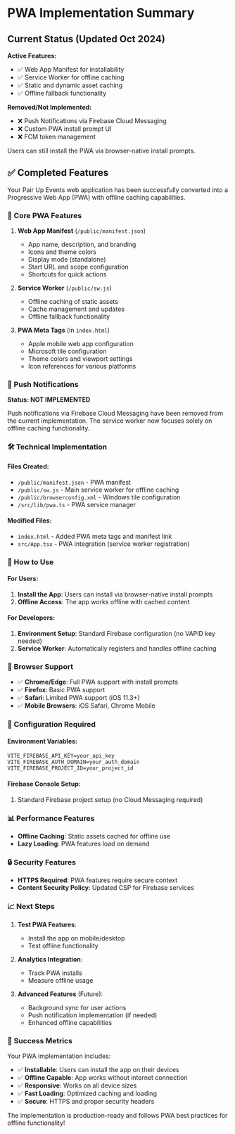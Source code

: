 # PWA Implementation Summary

## Current Status (Updated Oct 2024)

**Active Features:**
- ✅ Web App Manifest for installability
- ✅ Service Worker for offline caching
- ✅ Static and dynamic asset caching
- ✅ Offline fallback functionality

**Removed/Not Implemented:**
- ❌ Push Notifications via Firebase Cloud Messaging
- ❌ Custom PWA install prompt UI
- ❌ FCM token management

Users can still install the PWA via browser-native install prompts.

## ✅ Completed Features

Your Pair Up Events web application has been successfully converted into a Progressive Web App (PWA) with offline caching capabilities.

### 🎯 Core PWA Features

1. **Web App Manifest** (`/public/manifest.json`)
   - App name, description, and branding
   - Icons and theme colors
   - Display mode (standalone)
   - Start URL and scope configuration
   - Shortcuts for quick actions

2. **Service Worker** (`/public/sw.js`)
   - Offline caching of static assets
   - Cache management and updates
   - Offline fallback functionality

3. **PWA Meta Tags** (in `index.html`)
   - Apple mobile web app configuration
   - Microsoft tile configuration
   - Theme colors and viewport settings
   - Icon references for various platforms

### 🔔 Push Notifications

**Status: NOT IMPLEMENTED**

Push notifications via Firebase Cloud Messaging have been removed from the current implementation. The service worker now focuses solely on offline caching functionality.

### 🛠️ Technical Implementation

#### Files Created:
- `/public/manifest.json` - PWA manifest
- `/public/sw.js` - Main service worker for offline caching
- `/public/browserconfig.xml` - Windows tile configuration
- `/src/lib/pwa.ts` - PWA service manager

#### Modified Files:
- `index.html` - Added PWA meta tags and manifest link
- `src/App.tsx` - PWA integration (service worker registration)

### 🚀 How to Use

#### For Users:
1. **Install the App**: Users can install via browser-native install prompts
2. **Offline Access**: The app works offline with cached content

#### For Developers:
1. **Environment Setup**: Standard Firebase configuration (no VAPID key needed)
2. **Service Worker**: Automatically registers and handles offline caching

### 📱 Browser Support

- ✅ **Chrome/Edge**: Full PWA support with install prompts
- ✅ **Firefox**: Basic PWA support
- ✅ **Safari**: Limited PWA support (iOS 11.3+)
- ✅ **Mobile Browsers**: iOS Safari, Chrome Mobile

### 🔧 Configuration Required

#### Environment Variables:
```env
VITE_FIREBASE_API_KEY=your_api_key
VITE_FIREBASE_AUTH_DOMAIN=your_auth_domain
VITE_FIREBASE_PROJECT_ID=your_project_id
```

#### Firebase Console Setup:
1. Standard Firebase project setup (no Cloud Messaging required)

### 📊 Performance Features

- **Offline Caching**: Static assets cached for offline use
- **Lazy Loading**: PWA features load on demand

### 🔒 Security Features

- **HTTPS Required**: PWA features require secure context
- **Content Security Policy**: Updated CSP for Firebase services

### 📈 Next Steps

1. **Test PWA Features**:
   - Install the app on mobile/desktop
   - Test offline functionality

2. **Analytics Integration**:
   - Track PWA installs
   - Measure offline usage

3. **Advanced Features** (Future):
   - Background sync for user actions
   - Push notification implementation (if needed)
   - Enhanced offline capabilities

### 🎉 Success Metrics

Your PWA implementation includes:
- ✅ **Installable**: Users can install the app on their devices
- ✅ **Offline Capable**: App works without internet connection
- ✅ **Responsive**: Works on all device sizes
- ✅ **Fast Loading**: Optimized caching and loading
- ✅ **Secure**: HTTPS and proper security headers

The implementation is production-ready and follows PWA best practices for offline functionality!
